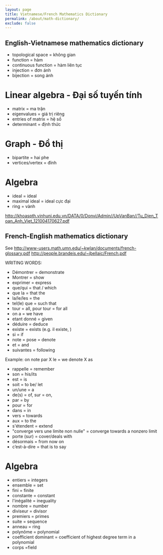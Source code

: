 ```yaml
---
layout: page
title: Vietnamese/French Mathematics Dictionary
permalink: /about/math-dictionary/
exclude: false
---
```


## English-Vietnamese mathematics dictionary

* topological space = không gian
* function = hàm
* continuous function = hàm liên tục
* injection = đơn ánh
* bijection = song ánh

# Linear algebra - Đại số tuyến tính

* matrix = ma trận
* eigenvalues = giá trị riêng
* entries of matrix = hệ số
* determinant = định thức

# Graph - Đồ thị

* bipartite = hai phe 
* vertices/vertex = đỉnh

# Algebra 

* ideal = ideal
* maximal ideal = ideal cực đại
* ring = vành

http://khoaspth.vinhuni.edu.vn/DATA/0/Donvi/Admin//UpVanBan//Tu_Dien_Toan_Anh_Viet_121004170627.pdf


## French-English mathematics dictionary

See http://www-users.math.umn.edu/~kwlan/documents/french-glossary.pdf
http://people.brandeis.edu/~jbellaic/French.pdf

WRITING WORDS:

* Démontrer = demonstrate 
* Montrer = show
* exprimer = express
* que/qui = that / which
* que la = that the 
* la/le/les = the
* tel(le) que = such that
* tour = all, pour tour = for all
* on a = we have
* etant donné = given
* déduire = deduce
* existe = exists (e.g. il existe, )
* si = if
* note = pose = denote
* et = and 
* suivantes = following

Example: on note par X le = we denote X as 

* rappelle = remember
* son = his/its
* est = is 
* soit = to be/ let
* un/une = a 
* de(s) = of, sur = on, 
* par = by 
* pour = for
* dans = in
* vers = towards
* aux = to the 
* s'étendent = extend
* "converge vers une limite non nulle" = converge towards a nonzero limit
* porte (sur) = cover/deals with
* désormais = from now on
* c’est-à-dire = that is to say

# Algebra

* entiers = integers
* ensemble = set
* fini = finite
* constante = constant
* l'inégalité = ineguality 
* nombre = number 
* diviseur = divisor
* premiers = primes
* suite = sequence
* anneau = ring
* polynôme = polynomial
* coefficient dominant = coefficient of highest degree term in a polynomial 
* corps =field
